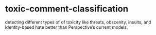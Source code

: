 # toxic-comment-classification
detecting different types of of toxicity like threats, obscenity, insults, and identity-based hate better than Perspective’s current models.
